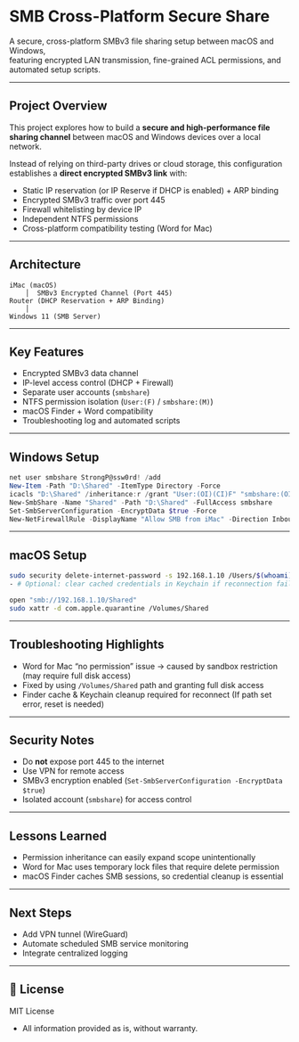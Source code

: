 # SMB Cross-Platform Secure Share

A secure, cross-platform SMBv3 file sharing setup between macOS and Windows,  
featuring encrypted LAN transmission, fine-grained ACL permissions, and automated setup scripts.

---

##  Project Overview
This project explores how to build a **secure and high-performance file sharing channel** between macOS and Windows devices over a local network.

Instead of relying on third-party drives or cloud storage, this configuration establishes a **direct encrypted SMBv3 link** with:
- Static IP reservation (or IP Reserve if DHCP is enabled) + ARP binding
- Encrypted SMBv3 traffic over port 445
- Firewall whitelisting by device IP
- Independent NTFS permissions
- Cross-platform compatibility testing (Word for Mac)

---

##  Architecture

```
iMac (macOS)
    │  SMBv3 Encrypted Channel (Port 445)
Router (DHCP Reservation + ARP Binding)
    │
Windows 11 (SMB Server)
```

---

##  Key Features
-  Encrypted SMBv3 data channel
-  IP-level access control (DHCP + Firewall)
-  Separate user accounts (`smbshare`)
-  NTFS permission isolation (`User:(F)` / `smbshare:(M)`)
-  macOS Finder + Word compatibility
-  Troubleshooting log and automated scripts

---

##  Windows Setup
```powershell
net user smbshare StrongP@ssw0rd! /add
New-Item -Path "D:\Shared" -ItemType Directory -Force
icacls "D:\Shared" /inheritance:r /grant "User:(OI)(CI)F" "smbshare:(OI)(CI)M" /T
New-SmbShare -Name "Shared" -Path "D:\Shared" -FullAccess smbshare
Set-SmbServerConfiguration -EncryptData $true -Force
New-NetFirewallRule -DisplayName "Allow SMB from iMac" -Direction Inbound -LocalPort 445 -Protocol TCP -Action Allow -RemoteAddress 192.168.1.x
```

---

##  macOS Setup
```bash
sudo security delete-internet-password -s 192.168.1.10 /Users/$(whoami)/Library/Keychains/login.keychain-db
- # Optional: clear cached credentials in Keychain if reconnection fails

open "smb://192.168.1.10/Shared"
sudo xattr -d com.apple.quarantine /Volumes/Shared
```

---

##  Troubleshooting Highlights
- Word for Mac “no permission” issue → caused by sandbox restriction (may require full disk access)
- Fixed by using `/Volumes/Shared` path and granting full disk access
- Finder cache & Keychain cleanup required for reconnect (If path set error, reset is needed)

---

##  Security Notes
- Do **not** expose port 445 to the internet
- Use VPN for remote access
- SMBv3 encryption enabled (`Set-SmbServerConfiguration -EncryptData $true`)
- Isolated account (`smbshare`) for access control

---

##  Lessons Learned
- Permission inheritance can easily expand scope unintentionally
- Word for Mac uses temporary lock files that require delete permission
- macOS Finder caches SMB sessions, so credential cleanup is essential

---

##  Next Steps
- Add VPN tunnel (WireGuard)
- Automate scheduled SMB service monitoring
- Integrate centralized logging

---

## 📄 License
MIT License

- All information provided as is, without warranty.
